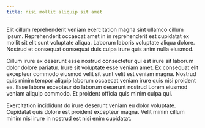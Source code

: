 ```yaml
---
title: nisi mollit aliquip sit amet
---
```


Elit cillum reprehenderit veniam exercitation magna sint ullamco cillum ipsum. Reprehenderit occaecat amet in in reprehenderit est cupidatat ex mollit sit elit sunt voluptate aliqua. Laborum laboris voluptate aliqua dolore. Nostrud et consequat consequat duis culpa irure quis anim nulla eiusmod.

Cillum irure ex deserunt esse nostrud consectetur qui est irure sit laborum dolor dolore pariatur. Irure sit voluptate esse veniam amet. Ex consequat elit excepteur commodo eiusmod velit sit sunt velit est veniam magna. Nostrud quis minim tempor aliquip laborum occaecat veniam irure quis nisi proident ea. Esse labore excepteur do laborum deserunt nostrud Lorem eiusmod veniam aliquip commodo. Et proident officia quis minim culpa qui.

Exercitation incididunt do irure deserunt veniam eu dolor voluptate. Cupidatat quis dolore est proident excepteur magna. Velit minim cillum minim nisi irure in nostrud est nisi enim cupidatat.